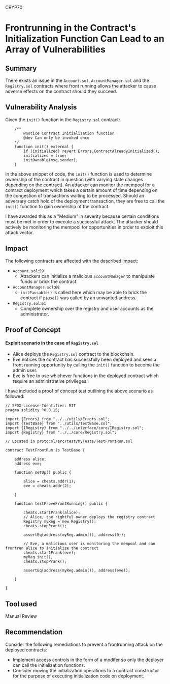 CRYP70
# Frontrunning in the Contract's Initialization Function Can Lead to an Array of Vulnerabilities

## Summary
There exists an issue in the `Account.sol`, `AccountManager.sol` and the `Registry.sol` contracts where front running allows the attacker to cause adverse effects on the contract should they succeed. 

## Vulnerability Analysis
Given the `init()` function in the `Registry.sol` contract:
```solidity
    /**
        @notice Contract Initialization function
        @dev Can only be invoked once
    */
    function init() external {
        if (initialized) revert Errors.ContractAlreadyInitialized();
        initialized = true;
        initOwnable(msg.sender);
    }
```
In the above snippet of code, the `init()` function is used to determine ownership of the contract in question (with varying state changes depending on the contract). An attacker can monitor the mempool for a contract deployment which takes a certain amount of time depending on the congestion of transactions waiting to be processed. Should an adversary catch hold of the deployment transaction, they are free to call the `init()` function to gain ownership of the contract.

I have awarded this as a "Medium" in severity because certain conditions must be met in order to execute a successful attack. The attacker should actively be monitoring the mempool for opportunities in order to exploit this attack vector.

## Impact
The following contracts are affected with the described impact:
- `Account.sol`:`59`
	- Attackers can initialize a malicious `accountManager` to manipulate funds or brick the contract.
- `AccountManager.sol`:`68`
	- `initPausable()` is called here which may be able to brick the contract if `pause()` was called by an unwanted address.
- `Registry.sol`:`61`
	- Complete ownership over the registry and user accounts as the administrator. 

## Proof of Concept
#### Exploit scenario in the case of `Registry.sol`
- Alice deploys the `Registry.sol` contract to the blockchain.
- Eve notices the contract has successfully been deployed and sees a front running opportunity by calling the `init()` function to become the admin user. 
- Eve is free to use whichever functions in the deployed contract which require an administrative privileges.  

I have included a proof of concept test outlining the above scenario as followed:
```solidity
// SPDX-License-Identifier: MIT
pragma solidity ^0.8.15;

import {Errors} from "../../utils/Errors.sol";
import {TestBase} from "../utils/TestBase.sol";
import {IRegistry} from "../../interface/core/IRegistry.sol";
import {Registry} from "../../core/Registry.sol";

// Located in protocol/src/test/MyTests/TestFrontRun.sol

contract TestFrontRun is TestBase {

    address alice;
    address eve;

    function setUp() public {

        alice = cheats.addr(1);
        eve = cheats.addr(2);

    }

    function testProveFrontRunning() public {
        
        cheats.startPrank(alice);
        // Alice, the rightful owner deploys the registry contract
        Registry myReg = new Registry();
        cheats.stopPrank();

        assertEq(address(myReg.admin()), address(0));

        // Eve, a malicious user is monitoring the mempool and can frontrun alice to initialize the contract
        cheats.startPrank(eve);
        myReg.init();
        cheats.stopPrank();

        assertEq(address(myReg.admin()), address(eve));

    }

}
```

## Tool used
Manual Review

## Recommendation
Consider the following remediations to prevent a frontrunning attack on the deployed contracts:
- Implement access controls in the form of a modifer so only the deployer can call the initialization functions. 
- Consider moving the initialization operations to a contract constructor for the purpose of executing initialization code on deployment. 
